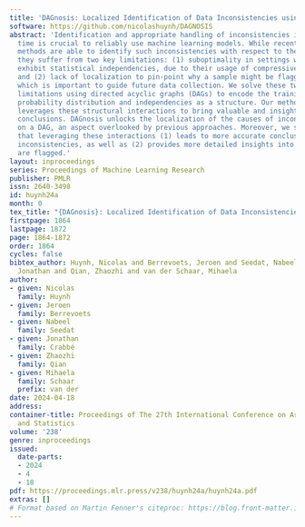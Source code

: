 ```yaml
---
title: 'DAGnosis: Localized Identification of Data Inconsistencies using Structures'
software: https://github.com/nicolashuynh/DAGNOSIS
abstract: 'Identification and appropriate handling of inconsistencies in data at deployment
  time is crucial to reliably use machine learning models. While recent data-centric
  methods are able to identify such inconsistencies with respect to the training set,
  they suffer from two key limitations: (1) suboptimality in settings where features
  exhibit statistical independencies, due to their usage of compressive representations
  and (2) lack of localization to pin-point why a sample might be flagged as inconsistent,
  which is important to guide future data collection. We solve these two fundamental
  limitations using directed acyclic graphs (DAGs) to encode the training set’s features
  probability distribution and independencies as a structure. Our method, called DAGnosis,
  leverages these structural interactions to bring valuable and insightful data-centric
  conclusions. DAGnosis unlocks the localization of the causes of inconsistencies
  on a DAG, an aspect overlooked by previous approaches. Moreover, we show empirically
  that leveraging these interactions (1) leads to more accurate conclusions in detecting
  inconsistencies, as well as (2) provides more detailed insights into why some samples
  are flagged.'
layout: inproceedings
series: Proceedings of Machine Learning Research
publisher: PMLR
issn: 2640-3498
id: huynh24a
month: 0
tex_title: "{DAGnosis}: Localized Identification of Data Inconsistencies using Structures"
firstpage: 1864
lastpage: 1872
page: 1864-1872
order: 1864
cycles: false
bibtex_author: Huynh, Nicolas and Berrevoets, Jeroen and Seedat, Nabeel and Crabb\'{e},
  Jonathan and Qian, Zhaozhi and van der Schaar, Mihaela
author:
- given: Nicolas
  family: Huynh
- given: Jeroen
  family: Berrevoets
- given: Nabeel
  family: Seedat
- given: Jonathan
  family: Crabbé
- given: Zhaozhi
  family: Qian
- given: Mihaela
  family: Schaar
  prefix: van der
date: 2024-04-18
address:
container-title: Proceedings of The 27th International Conference on Artificial Intelligence
  and Statistics
volume: '238'
genre: inproceedings
issued:
  date-parts:
  - 2024
  - 4
  - 18
pdf: https://proceedings.mlr.press/v238/huynh24a/huynh24a.pdf
extras: []
# Format based on Martin Fenner's citeproc: https://blog.front-matter.io/posts/citeproc-yaml-for-bibliographies/
---
```

